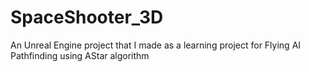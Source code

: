 # SpaceShooter_3D
An Unreal Engine project that I made as a learning project for Flying AI Pathfinding using AStar algorithm
